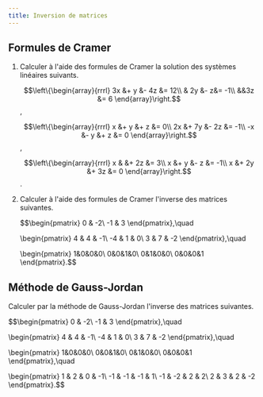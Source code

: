 ```yaml
---
title: Inversion de matrices
---
```


## Formules de Cramer

1. Calculer à l'aide des formules de Cramer la solution des systèmes
   linéaires suivants.
   
   $$\left\{\begin{array}{rrrl}
   3x &+ y &- 4z &= 12\\
   & 2y &-  z&= -1\\
   &&3z &= 6
   \end{array}\right.$$,
   
   $$\left\{\begin{array}{rrrl}
   x &+ y &+ z &= 0\\
   2x &+ 7y &- 2z &= -1\\
   -x &- y &+ z &= 0
   \end{array}\right.$$,
   
   $$\left\{\begin{array}{rrrl}
   x & &+ 2z &= 3\\
   x &+ y &- z &= -1\\
   x &+ 2y &+ 3z &= 0
   \end{array}\right.$$.

2. Calculer à l'aide des formules de Cramer l'inverse des matrices
   suivantes.
   
   $$\begin{pmatrix}
   0 & -2\\
   -1 & 3
   \end{pmatrix},\quad
   
   \begin{pmatrix}
   4 & 4 & -1\\
   -4 & 1 & 0\\
   3 & 7 & -2
   \end{pmatrix},\quad
   
   \begin{pmatrix}
   1&0&0&0\\
   0&0&1&0\\
   0&1&0&0\\
   0&0&0&1
   \end{pmatrix}.$$


## Méthode de Gauss-Jordan

Calculer par la méthode de Gauss-Jordan l'inverse des matrices
suivantes.

$$\begin{pmatrix}
0 & -2\\
-1 & 3
\end{pmatrix},\quad

\begin{pmatrix}
4 & 4 & -1\\
-4 & 1 & 0\\
3 & 7 & -2
\end{pmatrix},\quad

\begin{pmatrix}
1&0&0&0\\
0&0&1&0\\
0&1&0&0\\
0&0&0&1
\end{pmatrix},\quad

\begin{pmatrix}
 1 & 2 & 0 & -1\\
-1 & -1 & -1 & 1\\
-1 & -2 & 2 & 2\\
 2 & 3 & 2 & -2
\end{pmatrix}.$$
